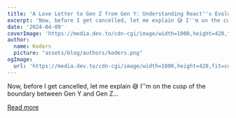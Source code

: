 ```yaml
---
title: 'A Love Letter to Gen Z from Gen Y: Understanding React''s Evolution'
excerpt: 'Now, before I get cancelled, let me explain 😅 I''m on the cusp of the boundary between Gen Y and Gen Z...'
date: '2024-04-09'
coverImage: 'https://media.dev.to/cdn-cgi/image/width=1000,height=420,fit=cover,gravity=auto,format=auto/https%3A%2F%2Fdev-to-uploads.s3.amazonaws.com%2Fuploads%2Farticles%2Fxsdkmi35dnuzdogti505.jpg'
author:
  name: Koders
  picture: "assets/blog/authors/koders.png"
ogImage:
  url: 'https://media.dev.to/cdn-cgi/image/width=1000,height=420,fit=cover,gravity=auto,format=auto/https%3A%2F%2Fdev-to-uploads.s3.amazonaws.com%2Fuploads%2Farticles%2Fxsdkmi35dnuzdogti505.jpg'
---
```


Now, before I get cancelled, let me explain 😅 I''m on the cusp of the boundary between Gen Y and Gen Z...

[Read more](https://dev.to/anishamalde/a-love-letter-to-gen-z-from-gen-y-understanding-reacts-evolution-4abm)

